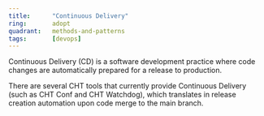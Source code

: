 ```yaml
---
title:      "Continuous Delivery"
ring:       adopt
quadrant:   methods-and-patterns
tags:       [devops]
---
```


Continuous Delivery (CD) is a software development practice where code changes are automatically prepared for a release to production. 

There are several CHT tools that currently provide Continuous Delivery (such as CHT Conf and CHT Watchdog), which translates in release creation automation upon code merge to the main branch. 
